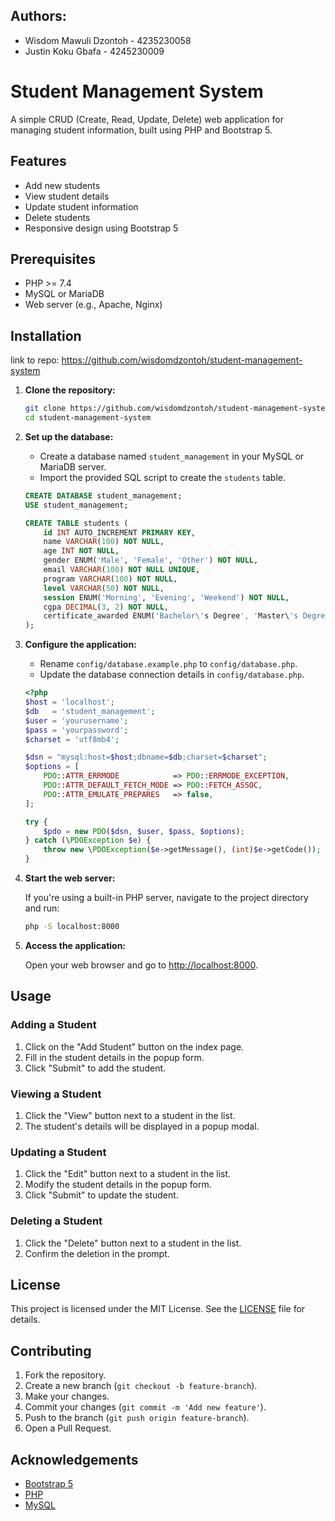 ## Authors:

- Wisdom Mawuli Dzontoh - 4235230058
- Justin Koku Gbafa - 4245230009

# Student Management System

A simple CRUD (Create, Read, Update, Delete) web application for managing student information, built using PHP and Bootstrap 5.

## Features

- Add new students
- View student details
- Update student information
- Delete students
- Responsive design using Bootstrap 5

## Prerequisites

- PHP >= 7.4
- MySQL or MariaDB
- Web server (e.g., Apache, Nginx)

## Installation

link to repo: https://github.com/wisdomdzontoh/student-management-system

1. **Clone the repository:**

   ```sh
   git clone https://github.com/wisdomdzontoh/student-management-system.git
   cd student-management-system
   ```

2. **Set up the database:**

   - Create a database named `student_management` in your MySQL or MariaDB server.
   - Import the provided SQL script to create the `students` table.

   ```sql
   CREATE DATABASE student_management;
   USE student_management;

   CREATE TABLE students (
       id INT AUTO_INCREMENT PRIMARY KEY,
       name VARCHAR(100) NOT NULL,
       age INT NOT NULL,
       gender ENUM('Male', 'Female', 'Other') NOT NULL,
       email VARCHAR(100) NOT NULL UNIQUE,
       program VARCHAR(100) NOT NULL,
       level VARCHAR(50) NOT NULL,
       session ENUM('Morning', 'Evening', 'Weekend') NOT NULL,
       cgpa DECIMAL(3, 2) NOT NULL,
       certificate_awarded ENUM('Bachelor\'s Degree', 'Master\'s Degree', 'PhD') NOT NULL
   );
   ```

3. **Configure the application:**

   - Rename `config/database.example.php` to `config/database.php`.
   - Update the database connection details in `config/database.php`.

   ```php
   <?php
   $host = 'localhost';
   $db   = 'student_management';
   $user = 'yourusername';
   $pass = 'yourpassword';
   $charset = 'utf8mb4';

   $dsn = "mysql:host=$host;dbname=$db;charset=$charset";
   $options = [
       PDO::ATTR_ERRMODE            => PDO::ERRMODE_EXCEPTION,
       PDO::ATTR_DEFAULT_FETCH_MODE => PDO::FETCH_ASSOC,
       PDO::ATTR_EMULATE_PREPARES   => false,
   ];

   try {
       $pdo = new PDO($dsn, $user, $pass, $options);
   } catch (\PDOException $e) {
       throw new \PDOException($e->getMessage(), (int)$e->getCode());
   }
   ```

4. **Start the web server:**

   If you're using a built-in PHP server, navigate to the project directory and run:

   ```sh
   php -S localhost:8000
   ```

5. **Access the application:**

   Open your web browser and go to [http://localhost:8000](http://localhost:8000).

## Usage

### Adding a Student

1. Click on the "Add Student" button on the index page.
2. Fill in the student details in the popup form.
3. Click "Submit" to add the student.

### Viewing a Student

1. Click the "View" button next to a student in the list.
2. The student's details will be displayed in a popup modal.

### Updating a Student

1. Click the "Edit" button next to a student in the list.
2. Modify the student details in the popup form.
3. Click "Submit" to update the student.

### Deleting a Student

1. Click the "Delete" button next to a student in the list.
2. Confirm the deletion in the prompt.

## License

This project is licensed under the MIT License. See the [LICENSE](LICENSE) file for details.

## Contributing

1. Fork the repository.
2. Create a new branch (`git checkout -b feature-branch`).
3. Make your changes.
4. Commit your changes (`git commit -m 'Add new feature'`).
5. Push to the branch (`git push origin feature-branch`).
6. Open a Pull Request.

## Acknowledgements

- [Bootstrap 5](https://getbootstrap.com/)
- [PHP](https://www.php.net/)
- [MySQL](https://www.mysql.com/)
